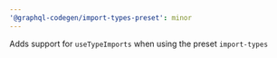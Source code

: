 ```yaml
---
'@graphql-codegen/import-types-preset': minor
---
```


Adds support for `useTypeImports` when using the preset `import-types`
